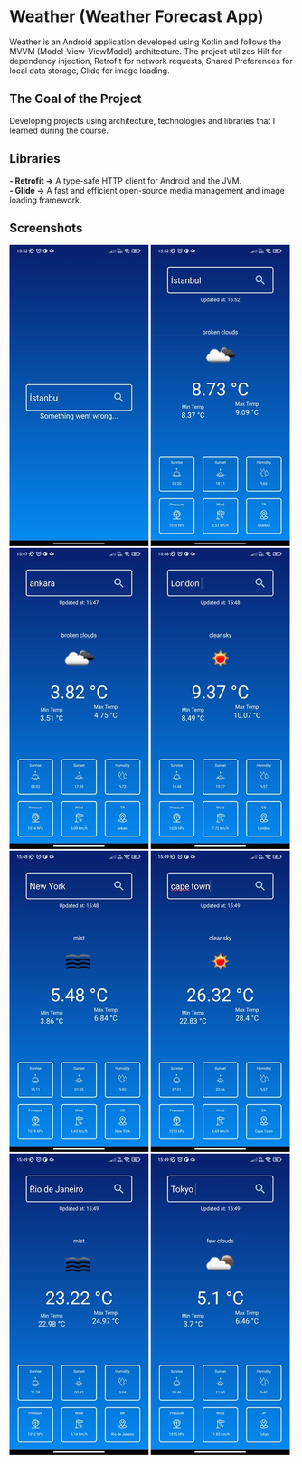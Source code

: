 # Weather (Weather Forecast App)
Weather is an Android application developed using Kotlin and follows the MVVM (Model-View-ViewModel) architecture. The project utilizes Hilt for dependency injection, Retrofit for network requests, Shared Preferences for local data storage, Glide for image loading.

## The Goal of the Project
Developing projects using architecture, technologies and libraries that I learned during the course.

## Libraries
**- Retrofit ->** A type-safe HTTP client for Android and the JVM. <br/>
**- Glide ->** A fast and efficient open-source media management and image loading framework. <br/>

## Screenshots
![SS1](https://github.com/cevdetkilickeser/Weather/blob/master/app/src/main/res/drawable/error.jpg)
![SS1](https://github.com/cevdetkilickeser/Weather/blob/master/app/src/main/res/drawable/istanbul.jpg)
![SS1](https://github.com/cevdetkilickeser/Weather/blob/master/app/src/main/res/drawable/ankara.jpg)
![SS1](https://github.com/cevdetkilickeser/Weather/blob/master/app/src/main/res/drawable/london.jpg)
![SS1](https://github.com/cevdetkilickeser/Weather/blob/master/app/src/main/res/drawable/newyork.jpg)
![SS1](https://github.com/cevdetkilickeser/Weather/blob/master/app/src/main/res/drawable/capetown.jpg)
![SS1](https://github.com/cevdetkilickeser/Weather/blob/master/app/src/main/res/drawable/rio.jpg)
![SS1](https://github.com/cevdetkilickeser/Weather/blob/master/app/src/main/res/drawable/tokyo.jpg)
